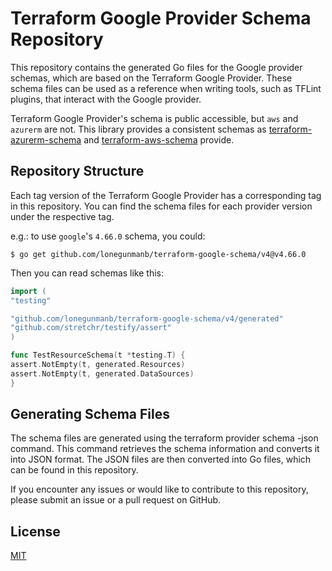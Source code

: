# Terraform Google Provider Schema Repository

This repository contains the generated Go files for the Google provider schemas, which are based on the Terraform Google Provider. These schema files can be used as a reference when writing tools, such as TFLint plugins, that interact with the Google provider.

Terraform Google Provider's schema is public accessible, but `aws` and `azurerm` are not. This library provides a consistent schemas as [terraform-azurerm-schema](https://github.com/lonegunmanb/terraform-azurerm-schema) and [terraform-aws-schema](https://github.com/lonegunmanb/terraform-aws-schema) provide.

## Repository Structure

Each tag version of the Terraform Google Provider has a corresponding tag in this repository. You can find the schema files for each provider version under the respective tag.

e.g.: to use `google`'s `4.66.0` schema, you could:

```shell
$ go get github.com/lonegunmanb/terraform-google-schema/v4@v4.66.0
```

Then you can read schemas like this:

```go
import (
"testing"

"github.com/lonegunmanb/terraform-google-schema/v4/generated"
"github.com/stretchr/testify/assert"
)

func TestResourceSchema(t *testing.T) {
assert.NotEmpty(t, generated.Resources)
assert.NotEmpty(t, generated.DataSources)
}
```

## Generating Schema Files

The schema files are generated using the terraform provider schema -json command. This command retrieves the schema information and converts it into JSON format. The JSON files are then converted into Go files, which can be found in this repository.

If you encounter any issues or would like to contribute to this repository, please submit an issue or a pull request on GitHub.

## License

[MIT](LICENSE)

